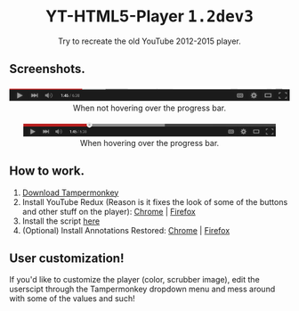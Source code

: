 <h1 align="center">YT-HTML5-Player <kbd>1.2dev3</kbd></h1>
<div font-size="24px" align="center">Try to recreate the old YouTube 2012-2015 player.</div>

## Screenshots.
<div align="center">
  <img src="img/screenshot1.png">
  <div font-size="8px">When not hovering over the progress bar.</div>

  <br>
  
  <img src="img/screenshot2.png" style="max-width: 90%;">
  <div font-size="8px">When hovering over the progress bar.</div>
</div>

## How to work.
1. [Download Tampermonkey](https://www.tampermonkey.net/)
2. Install YouTube Redux (Reason is it fixes the look of some of the buttons and other stuff on the player): [Chrome](https://chrome.google.com/webstore/detail/youtube-redux/mdgdgieddpndgjlmeblhjgljejejkikf) | [Firefox](https://addons.mozilla.org/en-US/firefox/addon/youtube-redux/)
3. Install the script [here](https://github.com/ktg5/YT-HTML5-Player/raw/dev/YT-HTML5-Player.user.js)
4. (Optional) Install Annotations Restored: [Chrome](https://chrome.google.com/webstore/detail/annotations-restored-for/daabpdmgkghdbfljmeahnplkcldbeefg) | [Firefox](https://addons.mozilla.org/en-US/firefox/addon/annotations-restored/)

## User customization!
If you'd like to customize the player (color, scrubber image), edit the userscipt through the Tampermonkey dropdown menu and mess around with some of the values and such!
